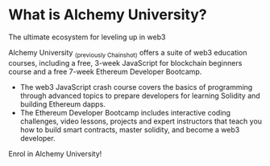 # What is Alchemy University?

The ultimate ecosystem for leveling up in web3

Alchemy University <sub>(previously Chainshot)</sub> offers a suite of web3 education courses, including a free, 3-week JavaScript for blockchain beginners course and a free 7-week Ethereum Developer Bootcamp.
- The web3 JavaScript crash course covers the basics of programming through advanced topics to prepare developers for learning Solidity and building Ethereum dapps.
- The Ethereum Developer Bootcamp includes interactive coding challenges, video lessons, projects and expert instructors that teach you how to build smart contracts, master solidity, and become a web3 developer.

Enrol in Alchemy University!
